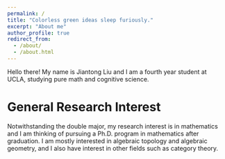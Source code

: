 ```yaml
---
permalink: /
title: "Colorless green ideas sleep furiously."
excerpt: "About me"
author_profile: true
redirect_from: 
  - /about/
  - /about.html
---
```


Hello there! My name is Jiantong Liu and I am a fourth year student at UCLA, studying pure math and cognitive science. 

General Research Interest
======
Notwithstanding the double major, my research interest is in mathematics and I am thinking of pursuing a Ph.D. program in mathematics after graduation. I am mostly interested in algebraic topology and algebraic geometry, and I also have interest in other fields such as category theory.
